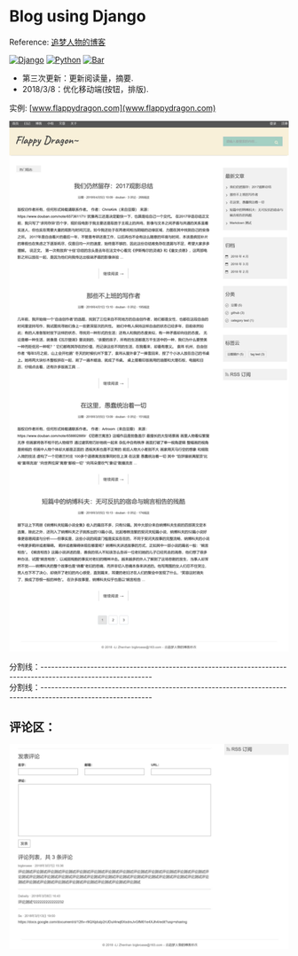 # Blog using Django
Reference: [追梦人物的博客](https://www.zmrenwu.com/post/3/)

[![Django](https://img.shields.io/badge/django-v1.10.x-green.svg)](https://www.djangoproject.com/)
[![Python](https://img.shields.io/badge/python-3.5%2B-yellow.svg)](https://www.python.org/)
[![Bar](http://progressed.io/bar/30?title=progress)](https://www.python.org/)

* 第三次更新：更新阅读量，摘要.
* 2018/3/8：优化移动端(按钮，排版).   
   
 实例: [www.flappydragon.com](www.flappydragon.com)   
 
![Sample](https://raw.githubusercontent.com/dabaitudiu/django-1/master/webpage.png)

分割线：-------------------------------------------------------------------------------------------------------------   
分割线：-------------------------------------------------------------------------------------------------------------   

## 评论区：   
![Sample2](https://raw.githubusercontent.com/dabaitudiu/django-1/master/comment.png)
